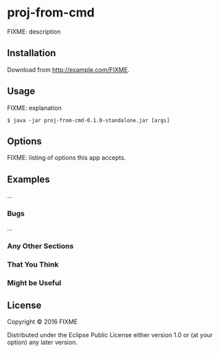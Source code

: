 # proj-from-cmd

FIXME: description

## Installation

Download from http://example.com/FIXME.

## Usage

FIXME: explanation

    $ java -jar proj-from-cmd-0.1.0-standalone.jar [args]

## Options

FIXME: listing of options this app accepts.

## Examples

...

### Bugs

...

### Any Other Sections
### That You Think
### Might be Useful

## License

Copyright © 2016 FIXME

Distributed under the Eclipse Public License either version 1.0 or (at
your option) any later version.
